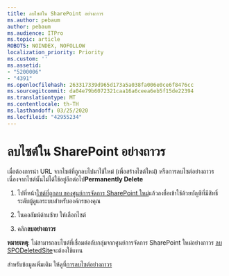 ```yaml
---
title: ลบไซต์ใน SharePoint อย่างถาวร
ms.author: pebaum
author: pebaum
ms.audience: ITPro
ms.topic: article
ROBOTS: NOINDEX, NOFOLLOW
localization_priority: Priority
ms.custom: ''
ms.assetid:
- "5200006"
- "4391"
ms.openlocfilehash: 263317339d965d173a5a038fa006e0ce6f8476cc
ms.sourcegitcommit: da04e79b6072321caa16a6ceea6eb5f15de22394
ms.translationtype: MT
ms.contentlocale: th-TH
ms.lasthandoff: 03/25/2020
ms.locfileid: "42955234"
---
```

# <a name="permanently-delete-a-site-in-sharepoint"></a>ลบไซต์ใน SharePoint อย่างถาวร

เมื่อต้องการนํา URL จากไซต์ที่ถูกลบไปมาใช้ใหม่ (เพื่อสร้างไซต์ใหม่) หรือการลบไซต์อย่างถาวร เนื่องจากไซต์นั้นไม่ได้ใช้อยู่อีกต่อไป**Permanently Delete** 

1. ไปที่หน้า[ไซต์ที่ถูกลบ ของศูนย์การจัดการ SharePoint ใหม่](https://admin.microsoft.com/sharepoint?page=recycleBin&modern=true)แล้วลงชื่อเข้าใช้ด้วยบัญชีที่มีสิทธิ์ระดับผู้ดูแลระบบสําหรับองค์กรของคุณ 

2. ในคอลัมน์ด้านซ้าย ให้เลือกไซต์ 

3. คลิก**ลบอย่างถาวร** 

**หมายเหตุ**: ไม่สามารถลบไซต์ที่เชื่อมต่อกับกลุ่มจากศูนย์การจัดการ SharePoint ใหม่อย่างถาวร [ลบ SPODeletedSite](https://docs.microsoft.com/powershell/module/sharepoint-online/remove-spodeletedsite)จะต้องใช้แทน  

สําหรับข้อมูลเพิ่มเติม ให้ดูที่[การลบไซต์อย่างถาวร](https://docs.microsoft.com/sharepoint/delete-site-collection#permanently-delete-a-site) 
